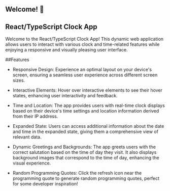 
## Welcome! 👋


## React/TypeScript Clock App
Welcome to the React/TypeScript Clock App! This dynamic web application allows users to interact with various clock and time-related features while enjoying a responsive and visually pleasing user interface.

##Features
- Responsive Design: Experience an optimal layout on your device's screen, ensuring a seamless user experience across different screen sizes.

- Interactive Elements: Hover over interactive elements to see their hover states, enhancing user interactivity and feedback.

- Time and Location: The app provides users with real-time clock displays based on their device's time settings and location information derived from their IP address.

- Expanded State: Users can access additional information about the date and time in the expanded state, giving them a comprehensive view of relevant data.

- Dynamic Greetings and Backgrounds: The app greets users with the correct salutation based on the time of day they visit. It also displays background images that correspond to the time of day, enhancing the visual experience.

- Random Programming Quotes: Click the refresh icon near the programming quote to generate random programming quotes, perfect for some developer inspiration!

